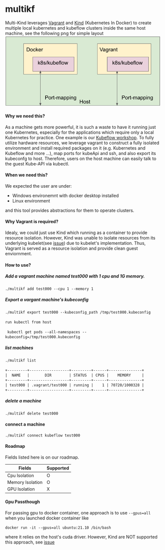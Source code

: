 # multikf
Multi-Kind leverages [Vagrant](https://github.com/hashicorp/vagrant) and [Kind](https://github.com/kubernetes-sigs/kind) (Kubernetes In Docker) to create multiple local kubernetes and kubeflow clusters inside the same host machine, see the following png for simple layout
![flow](./images/intro.png)

#### Why we need this?

As a machine gets more powerful, it is such a waste to have it running just one Kubernetes, especially for the applications which require only a local Kubernetes for practice. One example is our [Kubeflow workshop](https://github.com/footprintai/kubeflow-workshop).
To fully utilize hardware resources, we leverage vagrant to construct a fully isolated environment and install required packages on it (e.g. Kubernetes and Kubeflow and more ...), map ports for kubeApi and ssh, and also export its kubeconfg to host. Therefore, users on the host machine can easily talk to the guest Kube-API via kubectl.

#### When we need this?

We expected the user are under:

- Windows environemnt with docker desktop installed
- Linux environment

and this tool provides abstractions for them to operate clusters.

#### Why Vagrant is required?

Idealy, we could just use Kind which running as a container to provide resource isolation. However, Kind was unable to isolate resources from its underlying kubelet(see [issue](https://github.com/kubernetes-sigs/kind/issues/877)) due to kubelet's implementation. Thus, Vagrant is served as a resource isolation and provide clean guest enviornment.

#### How to use?

##### Add a vagrant machine named test000 with 1 cpu and 1G memory.

```
./multikf add test000 --cpu 1 --memory 1
```

##### Export a vargant machine's kubeconfig
```
./multikf export test000 --kubeconfig_path /tmp/test000.kubeconfig

run kubectl from host

 kubectl get pods --all-namespaces --kubeconfig=/tmp/test000.kubeconfig
```


##### list machines

```
./multikf list

+---------+------------------+---------+------+---------------+
|  NAME   |       DIR        | STATUS  | CPUS |    MEMORY     |
+---------+------------------+---------+------+---------------+
| test000 | .vagrant/test000 | running |    1 | 70720/1000328 |
+---------+------------------+---------+------+---------------+
```

##### delete a machine

```
./multikf delete test000

```

#### connect a machine

```
./multikf connect kubeflow test000

```

#### Roadmap

Fields listed here is on our roadmap.

| Fields | Supported |
|------|------|
| Cpu Isolation | O |
| Memory Isolation | O |
| GPU Isolation | X |


#### Gpu Passthough

For passing gpu to docker container, one approach is to use `--gpus=all` when you launched docker container like

```
docker run -it --gpus=all ubuntu:21.10 /bin/bash

```
where it relies on the host's cuda driver.
However, Kind are NOT supported this approach, see [issue](https://github.com/kubernetes-sigs/kind/pull/1886)
